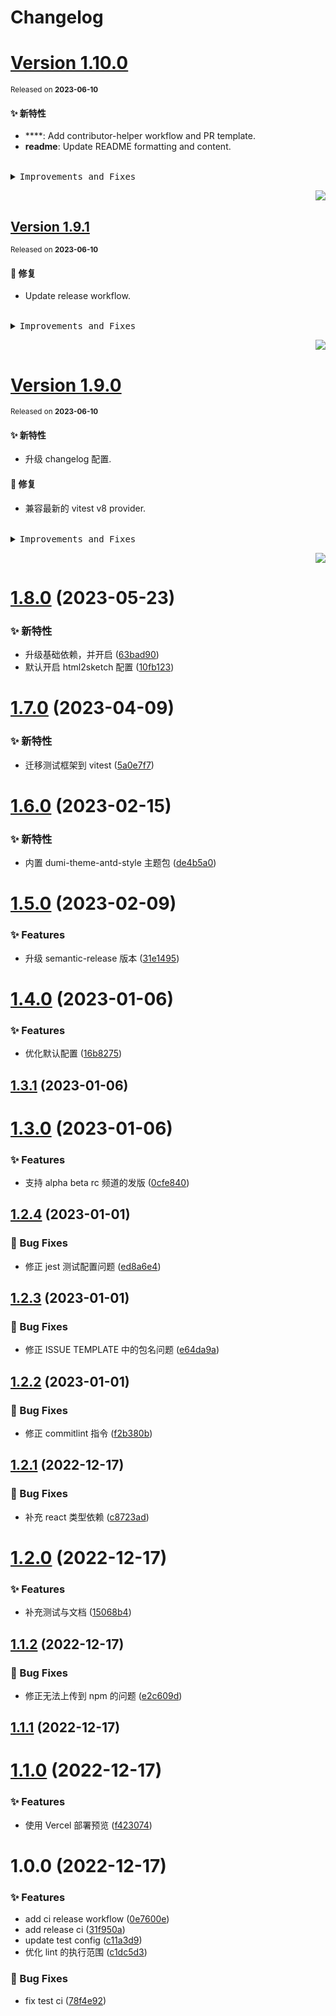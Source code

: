 # Changelog

# [Version&nbsp;1.10.0](https://github.com/arvinxx/npm-template/compare/v1.9.1...v1.10.0)

<sup>Released on **2023-06-10**</sup>

#### ✨ 新特性

- \*\*\*\*: Add contributor-helper workflow and PR template.
- **readme**: Update README formatting and content.

<br/>

<details>
<summary><kbd>Improvements and Fixes</kbd></summary>

##### What's improved

- Add contributor-helper workflow and PR template ([15ac439](https://github.com/arvinxx/npm-template/commit/15ac439))
- **readme**: Update README formatting and content ([de92198](https://github.com/arvinxx/npm-template/commit/de92198))

</details>

<div align="right">

[![](https://img.shields.io/badge/-BACK_TO_TOP-151515?style=flat-square)](#readme-top)

</div>

## [Version&nbsp;1.9.1](https://github.com/arvinxx/npm-template/compare/v1.9.0...v1.9.1)

<sup>Released on **2023-06-10**</sup>

#### 🐛 修复

- Update release workflow.

<br/>

<details>
<summary><kbd>Improvements and Fixes</kbd></summary>

##### What's fixed

- Update release workflow ([41d342d](https://github.com/arvinxx/npm-template/commit/41d342d))

</details>

<div align="right">

[![](https://img.shields.io/badge/-BACK_TO_TOP-151515?style=flat-square)](#readme-top)

</div>

# [Version&nbsp;1.9.0](https://github.com/arvinxx/npm-template/compare/v1.8.0...v1.9.0)

<sup>Released on **2023-06-10**</sup>

#### ✨ 新特性

- 升级 changelog 配置.

#### 🐛 修复

- 兼容最新的 vitest v8 provider.

<br/>

<details>
<summary><kbd>Improvements and Fixes</kbd></summary>

##### What's improved

- 升级 changelog 配置 ([37562fa](https://github.com/arvinxx/npm-template/commit/37562fa))

##### What's fixed

- 兼容最新的 vitest v8 provider ([e29309e](https://github.com/arvinxx/npm-template/commit/e29309e))

</details>

<div align="right">

[![](https://img.shields.io/badge/-BACK_TO_TOP-151515?style=flat-square)](#readme-top)

</div>

# [1.8.0](https://github.com/arvinxx/npm-template/compare/v1.7.0...v1.8.0) (2023-05-23)

### ✨ 新特性

- 升级基础依赖，并开启 ([63bad90](https://github.com/arvinxx/npm-template/commit/63bad90))
- 默认开启 html2sketch 配置 ([10fb123](https://github.com/arvinxx/npm-template/commit/10fb123))

# [1.7.0](https://github.com/arvinxx/npm-template/compare/v1.6.0...v1.7.0) (2023-04-09)

### ✨ 新特性

- 迁移测试框架到 vitest ([5a0e7f7](https://github.com/arvinxx/npm-template/commit/5a0e7f7))

# [1.6.0](https://github.com/arvinxx/npm-template/compare/v1.5.0...v1.6.0) (2023-02-15)

### ✨ 新特性

- 内置 dumi-theme-antd-style 主题包 ([de4b5a0](https://github.com/arvinxx/npm-template/commit/de4b5a0))

# [1.5.0](https://github.com/arvinxx/npm-template/compare/v1.4.0...v1.5.0) (2023-02-09)

### ✨ Features

- 升级 semantic-release 版本 ([31e1495](https://github.com/arvinxx/npm-template/commit/31e1495))

# [1.4.0](https://github.com/arvinxx/npm-template/compare/v1.3.1...v1.4.0) (2023-01-06)

### ✨ Features

- 优化默认配置 ([16b8275](https://github.com/arvinxx/npm-template/commit/16b8275))

## [1.3.1](https://github.com/arvinxx/npm-template/compare/v1.3.0...v1.3.1) (2023-01-06)

# [1.3.0](https://github.com/arvinxx/npm-template/compare/v1.2.4...v1.3.0) (2023-01-06)

### ✨ Features

- 支持 alpha beta rc 频道的发版 ([0cfe840](https://github.com/arvinxx/npm-template/commit/0cfe840))

## [1.2.4](https://github.com/arvinxx/npm-template/compare/v1.2.3...v1.2.4) (2023-01-01)

### 🐛 Bug Fixes

- 修正 jest 测试配置问题 ([ed8a6e4](https://github.com/arvinxx/npm-template/commit/ed8a6e4))

## [1.2.3](https://github.com/arvinxx/npm-template/compare/v1.2.2...v1.2.3) (2023-01-01)

### 🐛 Bug Fixes

- 修正 ISSUE TEMPLATE 中的包名问题 ([e64da9a](https://github.com/arvinxx/npm-template/commit/e64da9a))

## [1.2.2](https://github.com/arvinxx/npm-template/compare/v1.2.1...v1.2.2) (2023-01-01)

### 🐛 Bug Fixes

- 修正 commitlint 指令 ([f2b380b](https://github.com/arvinxx/npm-template/commit/f2b380b))

## [1.2.1](https://github.com/arvinxx/npm-template/compare/v1.2.0...v1.2.1) (2022-12-17)

### 🐛 Bug Fixes

- 补充 react 类型依赖 ([c8723ad](https://github.com/arvinxx/npm-template/commit/c8723ad))

# [1.2.0](https://github.com/arvinxx/npm-template/compare/v1.1.2...v1.2.0) (2022-12-17)

### ✨ Features

- 补充测试与文档 ([15068b4](https://github.com/arvinxx/npm-template/commit/15068b4))

## [1.1.2](https://github.com/arvinxx/npm-template/compare/v1.1.1...v1.1.2) (2022-12-17)

### 🐛 Bug Fixes

- 修正无法上传到 npm 的问题 ([e2c609d](https://github.com/arvinxx/npm-template/commit/e2c609d))

## [1.1.1](https://github.com/arvinxx/module-develop-template/compare/v1.1.0...v1.1.1) (2022-12-17)

# [1.1.0](https://github.com/arvinxx/module-develop-template/compare/v1.0.0...v1.1.0) (2022-12-17)

### ✨ Features

- 使用 Vercel 部署预览 ([f423074](https://github.com/arvinxx/module-develop-template/commit/f423074))

# 1.0.0 (2022-12-17)

### ✨ Features

- add ci release workflow ([0e7600e](https://github.com/arvinxx/module-develop-template/commit/0e7600e))
- add release ci ([31f950a](https://github.com/arvinxx/module-develop-template/commit/31f950a))
- update test config ([c11a3d9](https://github.com/arvinxx/module-develop-template/commit/c11a3d9))
- 优化 lint 的执行范围 ([c1dc5d3](https://github.com/arvinxx/module-develop-template/commit/c1dc5d3))

### 🐛 Bug Fixes

- fix test ci ([78f4e92](https://github.com/arvinxx/module-develop-template/commit/78f4e92))
